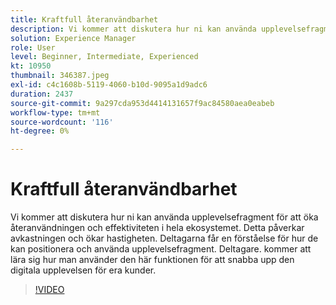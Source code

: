 ```yaml
---
title: Kraftfull återanvändbarhet
description: Vi kommer att diskutera hur ni kan använda upplevelsefragment för att öka återanvändningen och effektiviteten i hela ekosystemet.  Detta påverkar avkastningen och ökar hastigheten.  Deltagarna får en förståelse för hur de kan positionera och använda upplevelsefragment. Deltagare. kommer att lära sig hur man använder den här funktionen för att snabba upp den digitala upplevelsen för era kunder.
solution: Experience Manager
role: User
level: Beginner, Intermediate, Experienced
kt: 10950
thumbnail: 346387.jpeg
exl-id: c4c1608b-5119-4060-b10d-9095a1d9adc6
duration: 2437
source-git-commit: 9a297cda953d4414131657f9ac84580aea0eabeb
workflow-type: tm+mt
source-wordcount: '116'
ht-degree: 0%

---
```


# Kraftfull återanvändbarhet

Vi kommer att diskutera hur ni kan använda upplevelsefragment för att öka återanvändningen och effektiviteten i hela ekosystemet.  Detta påverkar avkastningen och ökar hastigheten.  Deltagarna får en förståelse för hur de kan positionera och använda upplevelsefragment. Deltagare. kommer att lära sig hur man använder den här funktionen för att snabba upp den digitala upplevelsen för era kunder.

>[!VIDEO](https://video.tv.adobe.com/v/346387/?quality=12&learn=on)
